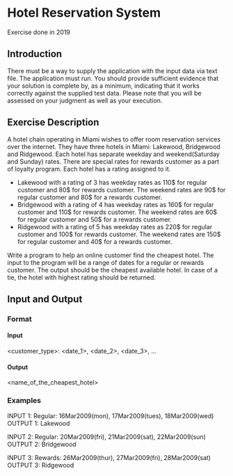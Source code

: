 # Hotel Reservation System
Exercise done in 2019

## Introduction

There must be a way to supply the application with the input data via text file. The application must run. You should provide sufficient evidence that your solution is complete by, as a minimum, indicating that it works correctly against the supplied test data. Please note that you will be assessed on your judgment as well as your execution.

## Exercise Description

A hotel chain operating in Miami wishes to offer room reservation services over the internet. 
They have three hotels in Miami: Lakewood, Bridgewood and Ridgewood. Each hotel has 
separate weekday and weekend(Saturday and Sunday) rates. There are special rates for 
rewards customer as a part of loyalty program. Each hotel has a rating assigned to it.

* Lakewood with a rating of 3 has weekday rates as 110$ for regular customer and 80$ 
for rewards customer. The weekend rates are 90$ for regular customer and 80$ for a 
rewards customer.
* Bridgewood with a rating of 4 has weekday rates as 160$ for regular customer and 110$ 
for rewards customer. The weekend rates are 60$ for regular customer and 50$ for a 
rewards customer.
* Ridgewood with a rating of 5 has weekday rates as 220$ for regular customer and 100$ 
for rewards customer. The weekend rates are 150$ for regular customer and 40$ for a 
rewards customer.

Write a program to help an online customer find the cheapest hotel.
The input to the program will be a range of dates for a regular or rewards customer. The output should be the cheapest available hotel. In case of a tie, the hotel with highest rating should be returned.

## Input and Output
### Format
#### Input
<customer_type>: <date_1>, <date_2>, <date_3>, ...
#### Output
<name_of_the_cheapest_hotel>

### Examples
INPUT 1:
Regular: 16Mar2009(mon), 17Mar2009(tues), 18Mar2009(wed)
OUTPUT 1:
Lakewood

INPUT 2:
Regular: 20Mar2009(fri), 21Mar2009(sat), 22Mar2009(sun)
OUTPUT 2:
Bridgewood

INPUT 3:
Rewards: 26Mar2009(thur), 27Mar2009(fri), 28Mar2009(sat)
OUTPUT 3:
Ridgewood

